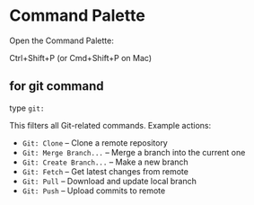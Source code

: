 # Command Palette

Open the Command Palette:

Ctrl+Shift+P (or Cmd+Shift+P on Mac)

## for git command

type `git:`

This filters all Git-related commands.
Example actions:

- `Git: Clone` – Clone a remote repository
- `Git: Merge Branch...` – Merge a branch into the current one
- `Git: Create Branch...` – Make a new branch
- `Git: Fetch` – Get latest changes from remote
- `Git: Pull` – Download and update local branch
- `Git: Push` – Upload commits to remote
